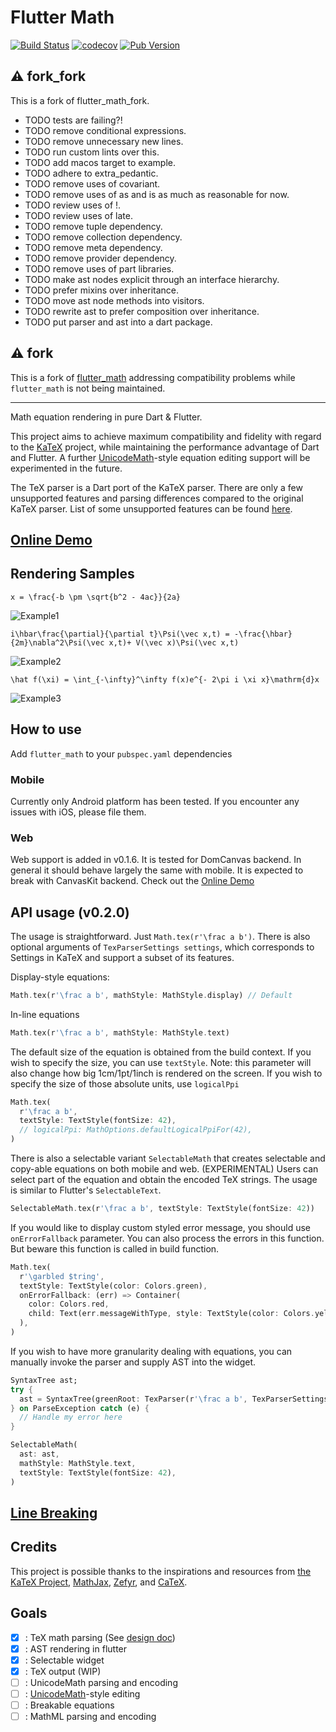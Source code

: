 # Flutter Math

[![Build Status](https://travis-ci.com/znjameswu/flutter_math.svg?branch=master)](https://travis-ci.com/znjameswu/flutter_math) [![codecov](https://codecov.io/gh/znjameswu/flutter_math/branch/master/graph/badge.svg)](https://codecov.io/gh/znjameswu/flutter_math) [![Pub Version](https://img.shields.io/pub/v/flutter_math_fork)](https://pub.dev/packages/flutter_math_fork)

## ⚠ fork_fork

This is a fork of flutter_math_fork.

* TODO tests are failing?!
* TODO remove conditional expressions.
* TODO remove unnecessary new lines.
* TODO run custom lints over this.
* TODO add macos target to example.
* TODO adhere to extra_pedantic.
* TODO remove uses of covariant.
* TODO remove uses of as and is as much as reasonable for now.
* TODO review uses of !.
* TODO review uses of late.
* TODO remove tuple dependency.
* TODO remove collection dependency.
* TODO remove meta dependency.
* TODO remove provider dependency.
* TODO remove uses of part libraries.
* TODO make ast nodes explicit through an interface hierarchy.
* TODO prefer mixins over inheritance.
* TODO move ast node methods into visitors.
* TODO rewrite ast to prefer composition over inheritance.
* TODO put parser and ast into a dart package.

## ⚠ fork

This is a fork of [flutter_math](https://github.com/znjameswu/flutter_math) addressing compatibility
problems while `flutter_math` is not being maintained. 

---



Math equation rendering in pure Dart & Flutter. 


This project aims to achieve maximum compatibility and fidelity with regard to the [KaTeX](https://github.com/KaTeX/KaTeX) project, while maintaining the performance advantage of Dart and Flutter. A further [UnicodeMath](https://www.unicode.org/notes/tn28/UTN28-PlainTextMath-v3.1.pdf)-style equation editing support will be experimented in the future.


The TeX parser is a Dart port of the KaTeX parser. There are only a few unsupported features and parsing differences compared to the original KaTeX parser. List of some unsupported features can be found [here](doc/unsupported.md).

## [Online Demo](https://znjameswu.github.io/flutter_math_demo/)

## Rendering Samples

`x = \frac{-b \pm \sqrt{b^2 - 4ac}}{2a}`

![Example1](https://raw.githubusercontent.com/znjameswu/flutter_math/master/doc/img/delta.png)

`i\hbar\frac{\partial}{\partial t}\Psi(\vec x,t) = -\frac{\hbar}{2m}\nabla^2\Psi(\vec x,t)+ V(\vec x)\Psi(\vec x,t)`

![Example2](https://raw.githubusercontent.com/znjameswu/flutter_math/master/doc/img/schrodinger.png)

`\hat f(\xi) = \int_{-\infty}^\infty f(x)e^{- 2\pi i \xi x}\mathrm{d}x`

![Example3](https://raw.githubusercontent.com/znjameswu/flutter_math/master/doc/img/fourier.png)


## How to use

Add `flutter_math` to your `pubspec.yaml` dependencies

### Mobile
Currently only Android platform has been tested. If you encounter any issues with iOS, please file them.

### Web
Web support is added in v0.1.6. It is tested for DomCanvas backend. In general it should behave largely the same with mobile. It is expected to break with CanvasKit backend. Check out the [Online Demo](https://znjameswu.github.io/flutter_math_demo/)

## API usage (v0.2.0)
The usage is straightforward. Just `Math.tex(r'\frac a b')`. There is also optional arguments of `TexParserSettings settings`, which corresponds to  Settings in KaTeX and support a subset of its features.

Display-style equations:
```dart
Math.tex(r'\frac a b', mathStyle: MathStyle.display) // Default
```

In-line equations
```dart
Math.tex(r'\frac a b', mathStyle: MathStyle.text)
```

The default size of the equation is obtained from the build context. If you wish to specify the size, you can use `textStyle`. Note: this parameter will also change how big 1cm/1pt/1inch is rendered on the screen. If you wish to specify the size of those absolute units, use `logicalPpi`

```dart
Math.tex(
  r'\frac a b',
  textStyle: TextStyle(fontSize: 42),
  // logicalPpi: MathOptions.defaultLogicalPpiFor(42),
)
```

There is also a selectable variant `SelectableMath` that creates selectable and copy-able equations on both mobile and web. (EXPERIMENTAL) Users can select part of the equation and obtain the encoded TeX strings. The usage is similar to Flutter's `SelectableText`.

```dart
SelectableMath.tex(r'\frac a b', textStyle: TextStyle(fontSize: 42))
```

If you would like to display custom styled error message, you should use `onErrorFallback` parameter. You can also process the errors in this function. But beware this function is called in build function.
```dart
Math.tex(
  r'\garbled $tring', 
  textStyle: TextStyle(color: Colors.green),
  onErrorFallback: (err) => Container(
    color: Colors.red,
    child: Text(err.messageWithType, style: TextStyle(color: Colors.yellow)),
  ),
)
```

If you wish to have more granularity dealing with equations, you can manually invoke the parser and supply AST into the widget.
```dart
SyntaxTree ast;
try {
  ast = SyntaxTree(greenRoot: TexParser(r'\frac a b', TexParserSettings()).parse());
} on ParseException catch (e) {
  // Handle my error here
}

SelectableMath(
  ast: ast,
  mathStyle: MathStyle.text,
  textStyle: TextStyle(fontSize: 42),
)
```

## [Line Breaking](doc/line_breaking.md)

## Credits
This project is possible thanks to the inspirations and resources from [the KaTeX Project](https://katex.org/), [MathJax](www.mathjax.org), [Zefyr](https://github.com/memspace/zefyr), and [CaTeX](https://github.com/simpleclub/CaTeX).

## Goals
- [x] : TeX math parsing (See [design doc](doc/design.md))
- [x] : AST rendering in flutter
- [x] : Selectable widget
- [x] : TeX output (WIP)
- [ ] : UnicodeMath parsing and encoding
- [ ] : [UnicodeMath](https://www.unicode.org/notes/tn28/UTN28-PlainTextMath-v3.1.pdf)-style editing
- [ ] : Breakable equations
- [ ] : MathML parsing and encoding
